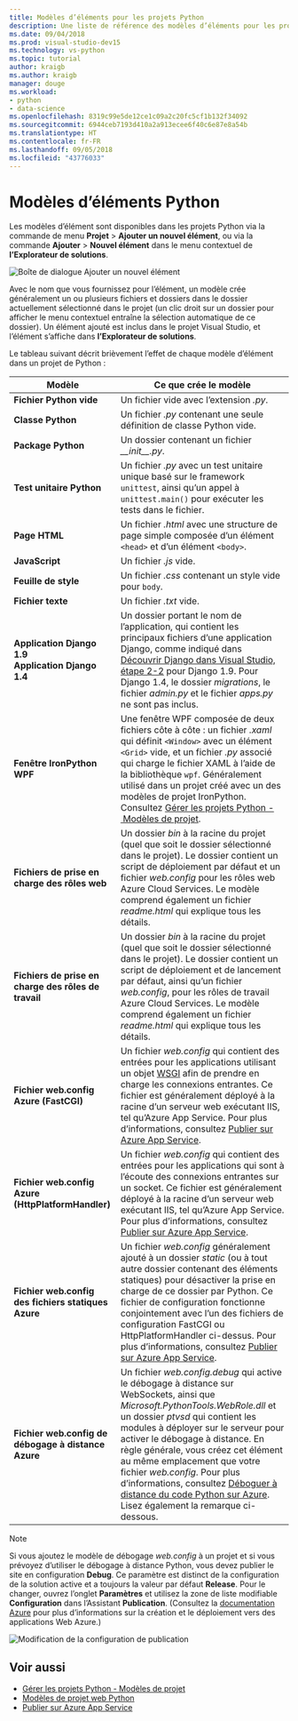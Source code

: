 ```yaml
---
title: Modèles d’éléments pour les projets Python
description: Une liste de référence des modèles d’éléments pour les projets Python qui sont disponibles via la fonction Ajouter > Nouvel élément de boîte de dialogue dans Visual Studio.
ms.date: 09/04/2018
ms.prod: visual-studio-dev15
ms.technology: vs-python
ms.topic: tutorial
author: kraigb
ms.author: kraigb
manager: douge
ms.workload:
- python
- data-science
ms.openlocfilehash: 8319c99e5de12ce1c09a2c20fc5cf1b132f34092
ms.sourcegitcommit: 6944ceb7193d410a2a913ecee6f40c6e87e8a54b
ms.translationtype: HT
ms.contentlocale: fr-FR
ms.lasthandoff: 09/05/2018
ms.locfileid: "43776033"
---
```

# <a name="python-item-templates"></a>Modèles d’éléments Python

Les modèles d’élément sont disponibles dans les projets Python via la commande de menu **Projet** > **Ajouter un nouvel élément**, ou via la commande **Ajouter** > **Nouvel élément** dans le menu contextuel de **l’Explorateur de solutions**.

![Boîte de dialogue Ajouter un nouvel élément](media/project-item-templates.png)

Avec le nom que vous fournissez pour l’élément, un modèle crée généralement un ou plusieurs fichiers et dossiers dans le dossier actuellement sélectionné dans le projet (un clic droit sur un dossier pour afficher le menu contextuel entraîne la sélection automatique de ce dossier). Un élément ajouté est inclus dans le projet Visual Studio, et l’élément s’affiche dans **l’Explorateur de solutions**.

Le tableau suivant décrit brièvement l’effet de chaque modèle d’élément dans un projet de Python :

| Modèle | Ce que crée le modèle |
| --- | --- |
| **Fichier Python vide** | Un fichier vide avec l’extension *.py*. |
| **Classe Python** | Un fichier *.py* contenant une seule définition de classe Python vide. |
| **Package Python** | Un dossier contenant un fichier *\_\_init\_\_.py*. |
| **Test unitaire Python** | Un fichier *.py* avec un test unitaire unique basé sur le framework `unittest`, ainsi qu’un appel à `unittest.main()` pour exécuter les tests dans le fichier. |
| **Page HTML** | Un fichier *.html* avec une structure de page simple composée d’un élément `<head>` et d’un élément `<body>`. |
| **JavaScript** | Un fichier *.js* vide. |
| **Feuille de style** | Un fichier *.css* contenant un style vide pour `body`. |
| **Fichier texte** | Un fichier *.txt* vide. |
| **Application Django 1.9**<br/>**Application Django 1.4** | Un dossier portant le nom de l’application, qui contient les principaux fichiers d’une application Django, comme indiqué dans [Découvrir Django dans Visual Studio, étape 2-2](learn-django-in-visual-studio-step-02-create-an-app.md#step-2-1-create-an-app-with-a-default-structure) pour Django 1.9. Pour Django 1.4, le dossier *migrations*, le fichier *admin.py* et le fichier *apps.py* ne sont pas inclus. |
| **Fenêtre IronPython WPF** | Une fenêtre WPF composée de deux fichiers côte à côte : un fichier *.xaml* qui définit `<Window>` avec un élément `<Grid>` vide, et un fichier *.py* associé qui charge le fichier XAML à l’aide de la bibliothèque `wpf`. Généralement utilisé dans un projet créé avec un des modèles de projet IronPython. Consultez [Gérer les projets Python - Modèles de projet](managing-python-projects-in-visual-studio.md#project-templates). |
| **Fichiers de prise en charge des rôles web** | Un dossier *bin* à la racine du projet (quel que soit le dossier sélectionné dans le projet). Le dossier contient un script de déploiement par défaut et un fichier *web.config* pour les rôles web Azure Cloud Services. Le modèle comprend également un fichier *readme.html* qui explique tous les détails. |
| **Fichiers de prise en charge des rôles de travail** | Un dossier *bin* à la racine du projet (quel que soit le dossier sélectionné dans le projet). Le dossier contient un script de déploiement et de lancement par défaut, ainsi qu’un fichier *web.config*, pour les rôles de travail Azure Cloud Services. Le modèle comprend également un fichier *readme.html* qui explique tous les détails. |
| **Fichier web.config Azure (FastCGI)** | Un fichier *web.config* qui contient des entrées pour les applications utilisant un objet [WSGI](https://wsgi.readthedocs.io/en/latest/) afin de prendre en charge les connexions entrantes. Ce fichier est généralement déployé à la racine d’un serveur web exécutant IIS, tel qu’Azure App Service. Pour plus d’informations, consultez [Publier sur Azure App Service](publishing-python-web-applications-to-azure-from-visual-studio.md). |
| **Fichier web.config Azure (HttpPlatformHandler)** | Un fichier *web.config* qui contient des entrées pour les applications qui sont à l’écoute des connexions entrantes sur un socket. Ce fichier est généralement déployé à la racine d’un serveur web exécutant IIS, tel qu’Azure App Service. Pour plus d’informations, consultez [Publier sur Azure App Service](publishing-python-web-applications-to-azure-from-visual-studio.md). |
| **Fichier web.config des fichiers statiques Azure** | Un fichier *web.config* généralement ajouté à un dossier *static* (ou à tout autre dossier contenant des éléments statiques) pour désactiver la prise en charge de ce dossier par Python. Ce fichier de configuration fonctionne conjointement avec l’un des fichiers de configuration FastCGI ou HttpPlatformHandler ci-dessus. Pour plus d’informations, consultez [Publier sur Azure App Service](publishing-python-web-applications-to-azure-from-visual-studio.md). |
| **Fichier web.config de débogage à distance Azure** | Un fichier *web.config.debug* qui active le débogage à distance sur WebSockets, ainsi que *Microsoft.PythonTools.WebRole.dll* et un dossier *ptvsd* qui contient les modules à déployer sur le serveur pour activer le débogage à distance. En règle générale, vous créez cet élément au même emplacement que votre fichier *web.config*. Pour plus d’informations, consultez [Déboguer à distance du code Python sur Azure](debugging-remote-python-code-on-azure.md). Lisez également la remarque ci-dessous. |

> [!Note]
> Si vous ajoutez le modèle de débogage *web.config* à un projet et si vous prévoyez d’utiliser le débogage à distance Python, vous devez publier le site en configuration **Debug**. Ce paramètre est distinct de la configuration de la solution active et a toujours la valeur par défaut **Release**. Pour le changer, ouvrez l’onglet **Paramètres** et utilisez la zone de liste modifiable **Configuration** dans l’Assistant **Publication**. (Consultez la [documentation Azure](https://azure.microsoft.com/develop/python/) pour plus d’informations sur la création et le déploiement vers des applications Web Azure.)
>
> ![Modification de la configuration de publication](media/template-web-publish-config.png)

## <a name="see-also"></a>Voir aussi

- [Gérer les projets Python - Modèles de projet](managing-python-projects-in-visual-studio.md#project-templates)
- [Modèles de projet web Python](python-web-application-project-templates.md)
- [Publier sur Azure App Service](publishing-python-web-applications-to-azure-from-visual-studio.md)
